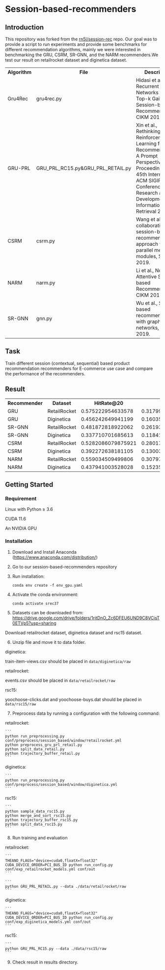 # Session-based-recommenders
## Introduction
This repository was forked from the [rn5l/session-rec](https://github.com/rn5l/session-rec) repo. Our goal was to provide a script to run experiments and provide some benchmarks for different recommendation algorithms, mainly we were interested in benchmarking the GRU, CSRM, SR-GNN, and the NARM recommenders.We test our result on retailrocket dataset and diginetica dataset.
<div>
<table class="table table-hover table-bordered">
    <tr>
        <th width="20%" scope="col"> Algorithm</th>
        <th width="12%" class="conf" scope="col">File</th>
        <th width="68%" class="conf" scope="col">Description</th>
    </tr>
    <tr>
        <td scope="row">Gru4Rec</td>
        <td>gru4rec.py</td>
        <td>Hidasi et al., Recurrent Neural Networks with Top-k Gains for Session-based Recommendations, CIKM 2018.<br>
        </td>
    </tr>
    <tr>
        <td scope="row">GRU-PRL</td>
        <td>GRU_PRL_RC15.py&GRU_PRL_RETAIL.py</td>
        <td>Xin et al., Rethinking Reinforcement Learning for Recommendation: A Prompt Perspective, Proceedings of the 45th International ACM SIGIR Conference on Research and Development in Information Retrieval 2022.<br>
        </td>
    </tr>
    <tr>
        <td scope="row">CSRM</td>
        <td>csrm.py</td>
        <td>Wang et al., A collaborative session-based recommendation approach with parallel memory modules, SIGIR 2019.<br>
        </td>
    </tr>
    <tr>
        <td scope="row">NARM</td>
        <td>narm.py</td>
        <td>Li et al., Neural Attentive Session-based Recommendation, CIKM 2017.
        </td>
    </tr>
    <tr>
        <td scope="row">SR-GNN</td>
        <td>gnn.py</td>
        <td>Wu et al., Session-based recommendation with graph neural networks, AAAI 2019.
        </td>
    </tr>
</table>
</div>

<!-- Deadline: 12/15/2022 -->
## Task

Train different session (contextual, sequential) based product recommendation
recommenders for E-commerce use case and compare the performance of the recommenders.


## Result

<div>
<div>
    <table class="table table-hover table-bordered">
        <tr>
            <th width="12%" scope="col"> Recommender</th>
            <th width="16%" class="conf" scope="col">Dataset</th>
            <th width="16%" class="conf" scope="col">HitRate@20</th>
            <th width="16%" class="conf" scope="col">MRR@20</th>
            <th width="16%" class="conf" scope="col">MAP@20</th>
            <!-- <th width="16%" class="conf" scope="col">HitRate</th> -->
        </tr>
        <tr>
            <td>GRU</td>
            <td>RetailRocket</td>
            <td>0.575222954633578
            <td>0.317998691364181
            <td>0.305137478200707
            </td>
        </tr>
        <tr>
            <td>GRU</td>
            <td>Diginetica</td>
            <td>0.456242649941199
            <td>0.160353816613719
            <td>0.145559374947355
            </td>
        </tr>
        <tr>
            <td>SR-GNN</td>
            <td>RetailRocket</td>
            <td>0.481872818922062
            <td>0.261930399859539
            <td>0.250933278906411
            </td>
        </tr>
        <tr>
            <td>SR-GNN</td>
            <td>Diginetica</td>
            <td>0.337710701685613
            <td>0.118414756337152
            <td>0.107449959069729
            </td>
        </tr>
        <tr>
            <td>CSRM</td>
            <td>RetailRocket</td>
            <td>0.5282086079875921
            <td>0.28017071917987535
            <td>0.2677688247394867
            </td>
        </tr>
        <tr>
            <td>CSRM</td>
            <td>Diginetica</td>
            <td>0.392272638181105
            <td>0.130038309859531
            <td>0.116926593443457
            </td>
        </tr>
        <tr>
            <td>NARM</td>
            <td>RetailRocket</td>
            <td>0.559034509499806
            <td>0.307978499374293
            <td>0.295425698868014
            </td>
        </tr>
        <tr>
            <td>NARM</td>
            <td>Diginetica</td>
            <td>0.437941003528028
            <td>0.152351861021737
            <td>0.138072403896433
            </td>
        </tr>
    </table>
</div>

## Getting Started

### Requirement

Linux with Python ≥ 3.6

CUDA 11.6

An NVIDIA GPU

### Installation

1. Download and Install Anaconda (https://www.anaconda.com/distribution/)
2. Go to our session-based-recommenders repository
3. Run installation:

    ```
    conda env create -f env_gpu.yaml
    ```

4. Activate the conda environment: 

    ```
    conda activate srec37
    ```

5. Datasets can be downloaded from: https://drive.google.com/drive/folders/1ritDnO_Zc6DFEU6UND9C8VCisT0ETVp5?usp=sharing

Download retailrocket dataset, diginetica dataset and rsc15 dataset.

6. Unzip file and move it to data folder.

diginetica:

train-item-views.csv should be placed in `data/diginetica/raw`

retailrocket:

events.csv should be placed in `data/retailrocket/raw`

rsc15:

yoochoose-clicks.dat and yoochoose-buys.dat should be placed in `data/rsc15/raw`




7. Preprocess data by running a configuration with the following command:

retailrocket:

    ```
    python run_preprocessing.py conf/preprocess/session_based/window/retailrocket.yml 
    python preprocess_gru_prl_retail.py 
    python split_data_retail.py
    python trajectory_buffer_retail.py
    ```

diginetica:

    ```
    python run_preprocessing.py conf/preprocess/session_based/window/diginetica.yml
    ```

rsc15:

    ```
    python sample_data_rsc15.py 
    python merge_and_sort_rsc15.py
    python trajectory_buffer_rsc15.py
    python split_data_rsc15.py
    ```


8. Run training and evaluation

retailrocket:

    ```
    THEANO_FLAGS="device=cuda0,floatX=float32" CUDA_DEVICE_ORDER=PCI_BUS_ID python run_config.py conf/exp_retailrocket_models.yml conf/out
    ```

    ```
    python GRU_PRL_RETAIL.py --data ./data/retailrocket/raw
    ```


diginetica:

    ```
    THEANO_FLAGS="device=cuda0,floatX=float32" CUDA_DEVICE_ORDER=PCI_BUS_ID python run_config.py conf/exp_diginetica_models.yml conf/out
    ```

rsc15:

    ```
    python GRU_PRL_RC15.py --data ./data/rsc15/raw
    ```


9. Check result in results directory.
<!-- Example of configuration
```
- class: emde.model.EMDE
  params: {dataset: retailrocket, alpha: 0.9, W: 0.01, bs: 256, lr: 0.004, gamma: 0.5, n_sketches: 10,
          sketch_dim: 128, hidden_size: 2986, num_epochs: 5,
          slice_absolute_codes_filenames: ['data/retailrocket/codes/slices/SessionId_iter2_dim1024',
                                          'data/retailrocket/codes/slices/SessionId_iter4_dim1024',
                                          'data/retailrocket/codes/slices/UserId_iter3_dim1024'],
          master_data_absolute_codes_filenames: ['data/retailrocket/codes/mm/property_6',
                                                'data/retailrocket/codes/mm/property_776',
                                                'data/retailrocket/codes/mm/property_839',
                                                'data/retailrocket/codes/mm/random'],
          evaluate_from_dataLoader: True
  }
  key: emde
```

`dataset` - name of dataset

`alpha` - defines time decay in history user's sketch `sketch(t2) =alpha*W^(time_diff)*sketch(t1)`

`W` - defines time decay in history user's sketch `sketch(t2) =alpha*W^(time_diff)*sketch(t1)`

`bs` - training batch size

`lr` - learning rate

`gamma` learning rate decay after each epoch

`n_sketches` sketch depth

`sketch_dim` sketch width

`hidden_size` hidden size of feed forward neural network

`num_epochs` number of epochs

`slice_absolute_codes_filenames` list of json filename with product codes, seperate filenames per slice with extension `.{slice_number}`


`master_data_absolute_codes_filenames` list of json filename with product codes, common from all slices

`evaluate_from_dataLoader` If True evalues using pytorch dataLoader else using `predict_next` method -->

